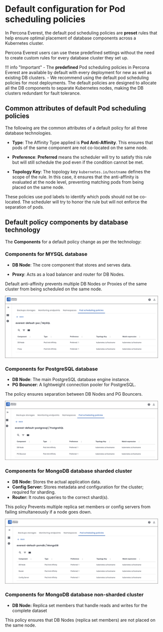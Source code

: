# Default configuration for Pod scheduling policies

In Percona Everest, the default pod scheduling policies are **preset** rules that help ensure optimal placement of database components across a Kubernetes cluster.

Percona Everest users can use these predefined settings without the need to create custom rules for every database cluster they set up. 


!!! info "Important"
    - The **predefined** Pod scheduling policies in Percona Everest are available by default with every deployment for new as well as existing DB clusters.
    - We recommend using the default pod scheduling policies for most deployments. The default policies are designed to allocate all the DB components to separate Kubernetes nodes, making the DB clusters redundant for fault tolerance.
    

## Common attributes of default Pod scheduling policies

The following are the common attributes of a default policy for all three database technologies.

- **Type**: The Affinity Type applied is **Pod Anti-Affinity**. This ensures that pods of the same component are not co-located on the same node.

- **Preference**: **Preferred** means the scheduler will try to satisfy this rule but will still schedule the pod even if the condition cannot be met.

- **Topology Key**: The topology key `kubernetes.io/hostname` defines the scope of the rule. In this case, it ensures that the anti-affinity is evaluated at the node level, preventing matching pods from being placed on the same node.


These policies use pod labels to identify which pods should not be co-located. The scheduler will try to honor the rule but will not enforce the separation of pods.
 
##  Default policy components by database technology

The **Components** for a default policy change as per the technology:

### Components for MYSQL database

- **DB Node**: The core component that stores and serves data.

- **Proxy**: Acts as a load balancer and router for DB Nodes.

Default anti-affinity prevents multiple DB Nodes or Proxies of the same cluster from being scheduled on the same node.

  ![!image](../images/mysql_default_policy.png)


### Components for PostgreSQL database

- **DB Node**: The main PostgreSQL database engine instance.
- **PG Bouncer**: A lightweight connection pooler for PostgreSQL.


The policy ensures separation between DB Nodes and PG Bouncers.

![!image](../images/pg_default_policy.png)


### Components for MongoDB database sharded cluster

- **DB Node:** Stores the actual application data.
- **Config Server:** Stores metadata and configuration for the cluster; required for sharding.
- **Router:** It routes queries to the correct shard(s).


This policy Prevents multiple replica set members or config servers from failing simultaneously if a node goes down.

![!image](../images/default_mongo_policy.png)

### Components for MongoDB database non-sharded cluster

- **DB Node:** Replica set members that handle reads and writes for the complete dataset

This policy ensures that DB Nodes (replica set members) are not placed on the same node.













 











